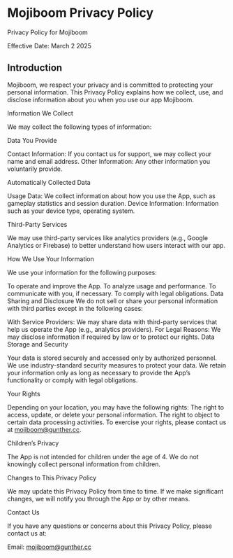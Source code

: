 # Mojiboom Privacy Policy

Privacy Policy for Mojiboom

Effective Date: March 2 2025

## Introduction

Mojiboom, we respect your privacy and is committed to protecting your personal information. This Privacy Policy explains how we collect, use, and disclose information about you when you use our app Mojiboom.

Information We Collect

We may collect the following types of information:

Data You Provide

Contact Information: If you contact us for support, we may collect your name and email address.
Other Information: Any other information you voluntarily provide. 

Automatically Collected Data

Usage Data: We collect information about how you use the App, such as gameplay statistics and session duration.
Device Information: Information such as your device type, operating system. 

Third-Party Services

We may use third-party services like analytics providers (e.g., Google Analytics or Firebase) to better understand how users interact with our app.

How We Use Your Information

We use your information for the following purposes:

To operate and improve the App. To analyze usage and performance. To communicate with you, if necessary. To comply with legal obligations. Data Sharing and Disclosure
We do not sell or share your personal information with third parties except in the following cases:

With Service Providers: We may share data with third-party services that help us operate the App (e.g., analytics providers). 
For Legal Reasons: We may disclose information if required by law or to protect our rights. Data Storage and Security

Your data is stored securely and accessed only by authorized personnel. We use industry-standard security measures to protect your data. 
We retain your information only as long as necessary to provide the App’s functionality or comply with legal obligations.

Your Rights

Depending on your location, you may have the following rights:
The right to access, update, or delete your personal information. The right to object to certain data processing activities. To exercise your rights, please contact us at mojiboom@gunther.cc.

Children’s Privacy

The App is not intended for children under the age of 4. We do not knowingly collect personal information from children.

Changes to This Privacy Policy

We may update this Privacy Policy from time to time. If we make significant changes, we will notify you through the App or by other means.

Contact Us

If you have any questions or concerns about this Privacy Policy, please contact us at:

Email: mojiboom@gunther.cc
